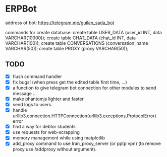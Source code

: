 # ERPBot
address of bot: https://telegram.me/guilan_sada_bot

commands for create database:
create table USER_DATA (user_id INT, data VARCHAR(10000));
create table CHAT_DATA (chat_id INT, data VARCHAR(100));
create table CONVERSATIONS (conversation_name VARCHAR(50));
create table PROXY (proxy VARCHAR(50));

## TODO

- [x] flush command handler
- [x] fix bugs! (when press get the edited table first time, ...)
- [x] a function to give telegram bot connection for other modules to send message ...
- [x] make phantomjs lighter and faster
- [x] send logs to users.
- [x] handle urllib3.connection.HTTPConnection(urllib3.exceptions.ProtocolError) error
- [x] find a way for debtor students
- [x] use requests for web-scrapping
- [x] memory management while using matplotlib
- [x] add_proxy command to use Iran_proxy_server (or pptp vpn) (to remove proxy use /addproxy without argument).
